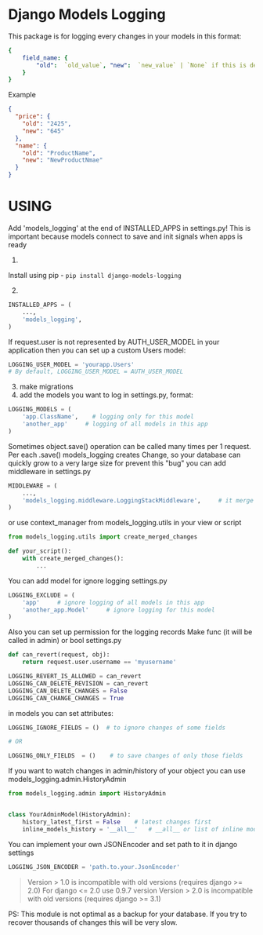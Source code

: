 # Django Models Logging

This package is for logging every changes in your models in this format:

```yaml
{
    field_name: {
        "old":  `old_value`, "new":  `new_value` | `None` if this is delete action
    }
}
```

Example

```json
{
  "price": {
    "old": "2425",
    "new": "645"
  },
  "name": {
    "old": "ProductName",
    "new": "NewProductNmae"
  }
}
```

# USING

Add 'models_logging' at the end of INSTALLED_APPS in settings.py!
This is important because models connect to save and init signals when apps is ready

1. 
Install using pip - `pip install django-models-logging`

2.

```python
INSTALLED_APPS = (
    ...,
    'models_logging',
)
```

If request.user is not represented by AUTH_USER_MODEL in your application then you can set up a custom Users model:

```python
LOGGING_USER_MODEL = 'yourapp.Users'
# By default, LOGGING_USER_MODEL = AUTH_USER_MODEL
```

3. make migrations
4. add the models you want to log in settings.py, format:

```python
LOGGING_MODELS = (
    'app.ClassName',    # logging only for this model
    'another_app'     # logging of all models in this app
)
```

Sometimes object.save() operation can be called many times per 1 request.
Per each .save() models_logging creates Change, so your database can quickly grow to a very large size
for prevent this "bug" you can add middleware in settings.py

```python
MIDDLEWARE = (
    ...,
    'models_logging.middleware.LoggingStackMiddleware',     # it merge all changes of object per request
)
```

or use context_manager from models_logging.utils in your view or script

```python
from models_logging.utils import create_merged_changes

def your_script():
    with create_merged_changes():
        ...
```

You can add model for ignore logging
settings.py

```python
LOGGING_EXCLUDE = (
    'app'     # ignore logging of all models in this app
    'another_app.Model'     # ignore logging for this model
)
```

Also you can set up permission for the logging records
Make func (it will be called in admin) or bool
settings.py

```python
def can_revert(request, obj):
    return request.user.username == 'myusername'

LOGGING_REVERT_IS_ALLOWED = can_revert
LOGGING_CAN_DELETE_REVISION = can_revert
LOGGING_CAN_DELETE_CHANGES = False
LOGGING_CAN_CHANGE_CHANGES = True
```

in models you can set attributes:

```python
LOGGING_IGNORE_FIELDS = ()  # to ignore changes of some fields

# OR

LOGGING_ONLY_FIELDS  = ()    # to save changes of only those fields
```

If you want to watch changes in admin/history of your object you can use models_logging.admin.HistoryAdmin

```python
from models_logging.admin import HistoryAdmin


class YourAdminModel(HistoryAdmin):
    history_latest_first = False    # latest changes first
    inline_models_history = '__all__'   # __all__ or list of inline models for this ModelAdmin

```

You can implement your own JSONEncoder and set path to it in django settings

```python
LOGGING_JSON_ENCODER = 'path.to.your.JsonEncoder'
```

> Version > 1.0 is incompatible with old versions (requires django >= 2.0)
> For django <= 2.0 use 0.9.7 version
> Version > 2.0 is incompatible with old versions (requires django >= 3.1)

PS: This module is not optimal as a backup for your database. If you try to recover thousands of changes this will be very slow.
